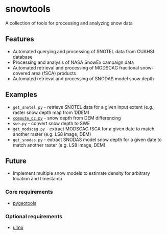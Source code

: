 # snowtools 
A collection of tools for processing and analyzing snow data

## Features
- Automated querying and processing of SNOTEL data from CUAHSI database
- Processing and analysis of NASA SnowEx campaign data
- Automated retrieval and processing of MODSCAG fracitonal snow-covered area (fSCA) products
- Automated retrieval and processing of SNODAS model snow depth 

## Examples 
- `get_snotel.py` - retrieve SNOTEL data for a given input extent (e.g., raster snow depth map from &#0394;DEM)
- [`compute_dz.py`](https://github.com/dshean/demcoreg/blob/master/demcoreg/compute_dz.py) - snow depth from DEM differencing
- `swe.py` - convert snow depth to SWE
- `get_modscag.py` - extract MODSCAG fSCA for a given date to match another raster (e.g. LS8 image, DEM)
- `get_snodas.py` - extract SNODAS model snow depth for a given date to match another raster (e.g. LS8 image, DEM)

## Future
- Implement multiple snow models to estimate density for arbitrary location and timestamp

### Core requirements

- [pygeotools](https://github.com/dshean/pygeotools)

### Optional requirements

- [ulmo](https://github.com/ulmo-dev/ulmo)
